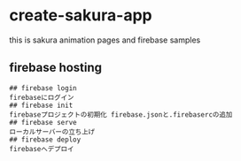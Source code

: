 # create-sakura-app
this is sakura animation pages and firebase samples

## firebase hosting

```
## firebase login
firebaseにログイン
## firebase init
firebaseプロジェクトの初期化 firebase.jsonと.firebasercの追加
## firebase serve
ローカルサーバーの立ち上げ
## firebase deploy
firebaseへデプロイ
```